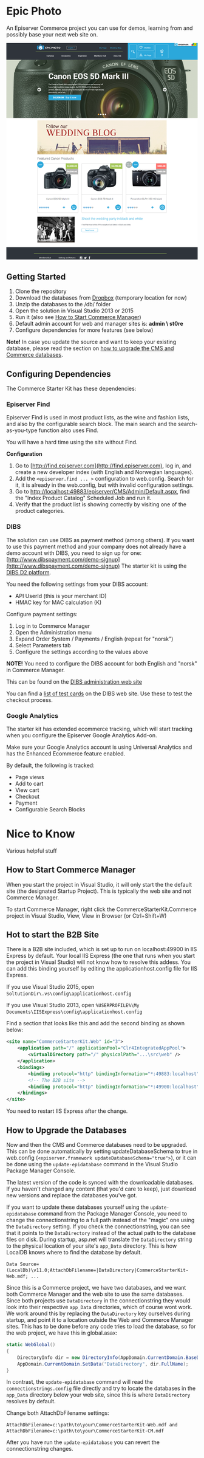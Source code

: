 # Epic Photo
An Episerver Commerce project you can use for demos, learning from and possibly base your next web site on.

![Start Page](https://raw.githubusercontent.com/BVNetwork/CommerceStarterKit/master/doc/img/screenshots/readme-start-page.png)

## Getting Started
1. Clone the repository
2. Download the databases from [Dropbox](https://dl.dropboxusercontent.com/u/3403147/2015-11-09-epicphoto.zip) (temporary location for now) 
3. Unzip the databases to the /db/ folder
4. Open the solution in Visual Studio 2013 or 2015
5. Run it (also see [How to Start Commerce Manager](#how-to-start-commerce-manager))
6. Default admin account for web and manager sites is: **admin \ st0re**
7. Configure dependencies for more features (see below)

**Note!** In case you update the source and want to keep your existing database, please read the section on [how to upgrade the CMS and Commerce databases](#how-to-upgrade-the-databases).

## Configuring Dependencies
The Commerce Starter Kit has these dependencies:

### Episerver Find
Episerver Find is used in most product lists, as the wine and fashion lists, and also by the configurable search block. The main search and the search-as-you-type function also uses Find.

You will have a hard time using the site without Find.

**Configuration**

1. Go to [http://find.episerver.com](http://find.episerver.com), log in, and create a new developer index (with English and Norwegian languages).
2. Add the `<episerver.find ... >` configuration to web.config. Search for it, it is already in the web.config, but with invalid configuration settings. 
2. Go to [http://localhost:49883/episerver/CMS/Admin/Default.aspx](http://localhost:49883/episerver/CMS/Admin/Default.aspx "Admin mode"), find the "Index Product Catalog" Scheduled Job and run it.
3. Verify that the product list is showing correctly by visiting one of the product categories.

### DIBS
The solution can use DIBS as payment method (among others). If you want to use this payment method and your company does not already have a demo account with DIBS, you need to sign up for one: [http://www.dibspayment.com/demo-signup](http://www.dibspayment.com/demo-signup) The starter kit is using the [DIBS D2 platform](http://tech.dibspayment.com/dibs_payment_window).

You need the following settings from your DIBS account:

* API UserId (this is your merchant ID)
* HMAC key for MAC calculation (K)

Configure payment settings:

1. Log in to Commerce Manager
2. Open the Administration menu
3. Expand Order System / Payments / English (repeat for "norsk")
4. Select Parameters tab
5. Configure the settings according to the values above

**NOTE!** You need to configure the DIBS account for both English and "norsk" in Commerce Manager. 

This can be found on the [DIBS administration web site](https://payment.architrade.com/login/login.action)

You can find a [list of test cards](http://tech.dibspayment.com/toolbox/test_information_cards) on the DIBS web site. Use these to test the checkout process.

### Google Analytics
The starter kit has extended ecommerce tracking, which will start tracking when you configure the Episerver Google Analytics Add-on.

Make sure your Google Analytics account is using Universal Analytics and has the Enhanced Ecommerce feature enabled.

By default, the following is tracked:

* Page views
* Add to cart
* View cart
* Checkout
* Payment
* Configurable Search Blocks 

# Nice to Know
Various helpful stuff

## How to Start Commerce Manager
When you start the project in Visual Studio, it will only start the the default site (the designated Startup Project). This is typically the web site and not Commerce Manager.

To start Commerce Manager, right click the CommerceStarterKit.Commerce project in Visual Studio, View, View in Browser (or Ctrl+Shift+W)

## Hot to start the B2B Site
There is a B2B site included, which is set up to run on localhost:49900 in IIS Express by default. Your local IIS Express (the one that runs when you start the project in Visual Studio) will not know how to resolve this addess. You can add this binding yourself by editing the applicationhost.config file for IIS Express.

If you use Visual Studio 2015, open `SoltutionDir\.vs\config\applicationhost.config`

If you use Visual Studio 2013, open `%USERPROFILE%\My Documents\IISExpress\config\applicationhost.config`

Find a section that looks like this and add the second binding as shown below:
```xml
<site name="CommerceStarterKit.Web" id="3">
    <application path="/" applicationPool="Clr4IntegratedAppPool">
        <virtualDirectory path="/" physicalPath="...\src\web" />
    </application>
    <bindings>
        <binding protocol="http" bindingInformation="*:49883:localhost" />
        <!-- The B2B site -->
        <binding protocol="http" bindingInformation="*:49900:localhost" />
    </bindings>
</site>
```
You need to restart IIS Express after the change.

## How to Upgrade the Databases
Now and then the CMS and Commerce databases need to be upgraded. This can be done automatically by setting updateDatabaseSchema to true in web.config (`<episerver.framework updateDatabaseSchema="true">`), or it can be done using the `update-epidatabase` command in the Visual Studio Package Manager Console. 

The latest version of the code is synced with the downloadable databases. If you haven't changed any content (that you'd care to keep), just download new versions and replace the databases you've got.

If you want to update these databases yourself using the `update-epidatabase` command from the Package Manager Console, you need to change the connectionstring to a full path instead of the "magic" one using the `DataDirectory` setting. If you check the connectionstring, you can see that it points to the `DataDirectory` instead of the actual path to the database files on disk. During startup, asp.net will translate the `DataDirectory` string to the physical location of your site's `app_Data` directory. This is how LocalDB knows where to find the database by default.

	Data Source=(LocalDb)\v11.0;AttachDbFilename=|DataDirectory|CommerceStarterKit-Web.mdf; ... 

Since this is a Commerce project, we have two databases, and we want both Commerce Manager and the web site to use the same databases. Since both projects use `DataDirectory` in the connectionstring they would look into their respective `app_Data` directories, which of course wont work. We work around this by replacing the `DataDirectory` key ourselves during startup, and point it to a location outside the Web and Commerce Manager sites. This has to be done before any code tries to load the database, so for the web project, we have this in global.asax:

```c#
static WebGlobal()
{
    DirectoryInfo dir = new DirectoryInfo(AppDomain.CurrentDomain.BaseDirectory + @"\..\..\db\");
    AppDomain.CurrentDomain.SetData("DataDirectory", dir.FullName);
}

``` 

In contrast, the `update-epidatabase` command will read the `connectionstrings.config` file directly and try to locate the databases in the `app_Data` directory below your web site, since this is where `DataDirectory` resolves by default. 

Change both AttachDbFilename settings:

	AttachDbFilename=c:\path\to\your\CommerceStarterKit-Web.mdf and
	AttachDbFilename=c:\path\to\your\CommerceStarterKit-CM.mdf

After you have run the `update-epidatabase` you can revert the connectionstring changes.


